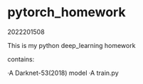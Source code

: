 # pytorch_homework

2022201508

This is my python deep_learning homework

contains:

·A Darknet-53(2018) model
·A train.py
